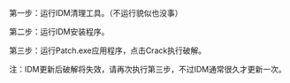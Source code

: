 第一步：运行IDM清理工具。（不运行貌似也没事）

第二步：运行IDM安装程序。

第三步：运行Patch.exe应用程序，点击Crack执行破解。

注：IDM更新后破解将失效，请再次执行第三步，不过IDM通常很久才更新一次。